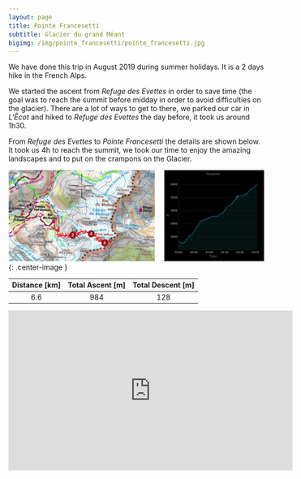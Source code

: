 ```yaml
---
layout: page
title: Pointe Francesetti
subtitle: Glacier du grand Méant
bigimg: /img/pointe_francesetti/pointe_francesetti.jpg
---
```


We have done this trip in August 2019 during summer holidays. It is a 2 days hike in the French Alps.

We started the ascent from *Refuge des Evettes* in order to save time (the goal was to reach the summit before midday in order to avoid difficulties on the glacier). There are a lot of ways to get to there, we parked our car in *L'Êcot* and hiked to *Refuge des Evettes* the day before, it took us around 1h30.

From *Refuge des Evettes* to *Pointe Francesetti* the details are shown below. It took us 4h to reach the summit, we took our time to enjoy the amazing landscapes and to put on the crampons on the Glacier.

![Day1 map](../img/pointe_francesetti/map_and_elevation.png){: .center-image }

| Distance [km] | Total Ascent [m] | Total Descent [m] |
| :-------------: |:-------------:| :-----:|
| 6.6 | 984 | 128 |

<center>
<iframe width="560" height="315" src="https://www.youtube.com/embed/4fIISsZMYcg" frameborder="0" allow="accelerometer; autoplay; encrypted-media; gyroscope; picture-in-picture" allowfullscreen></iframe>
</center>
